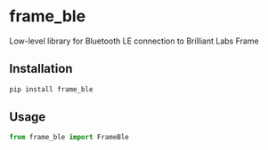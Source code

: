 # frame_ble

Low-level library for Bluetooth LE connection to Brilliant Labs Frame

## Installation

```bash
pip install frame_ble
```

## Usage

```python
from frame_ble import FrameBle
```